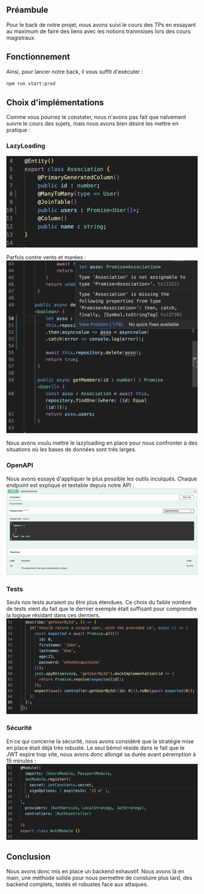 ## Préambule 
Pour le back de notre projet, nous avons suivi le cours des TPs en essayant au maximum de faire des liens avec les notions tranmsises lors des cours magistraux.

## Fonctionnement 
Ainsi, pour lancer notre back, il vous suffit d'exécuter : 
```sh
npm run start:prod
```


## Choix d'implémentations 
Comme vous pourrez le constater, nous n'avons pas fait que naïvement suivre le cours des sujets, mais nous avons bien désiré les mettre en pratique :
### LazyLoading
![Mise en plae du lazy loading](./img_markdown/LazyLoading.png)

Parfois contre vents et marées :
![Erreurs suite au lazy loading](./img_markdown/lazyLoadingError.png)

Nous avons voulu mettre le lazyloading en place pour nous confronter à des situations où les bases de données sont très larges.

### OpenAPI
Nous avons essayé d'appliquer le plus possible les outils inculqués. Chaque endpoint est expliqué et testable depuis notre API : 
![Explication de chaque endpoint de notre API](./img_markdown/openApiElaboree.png)

### Tests
Seuls nos tests auraient pu être plus étendues. Ce choix du faible nombre de tests vient du fait que le dernier exemple était suffisant pour comprendre la logique résidant dans ces derniers. 
![Dernier test en date](./img_markdown/dernierTest.png)

### Sécurité
En ce qui concerne la sécurité, nous avons considéré que la stratégie mise en place était déjà très robuste. 
Le seul bémol réside dans le fait que le JWT expire trop vite, nous avons donc allongé sa durée avant péremption à 15 minutes : 
![Allongement de la durée d'expiration du JWT](./img_markdown/augmentationDureeExpiration.png)

## Conclusion

Nous avons donc mis en place un backend exhaustif. Nous avons là en main, une méthode solide pour nous permettre de constuire plus tard, des backend complets, testés et robustes face aux attaques.   

